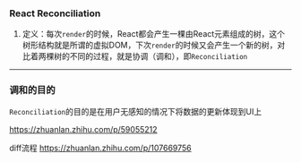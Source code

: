 ### React Reconciliation
1. 定义：每次`render`的时候，React都会产生一棵由React元素组成的树，这个树形结构就是所谓的虚拟DOM，下次`render`的时候又会产生一个新的树，对比着两棵树的不同的过程，就是协调（调和），即`Reconciliation`

---

### 调和的目的
`Reconciliation`的目的是在用户无感知的情况下将数据的更新体现到UI上














https://zhuanlan.zhihu.com/p/59055212




diff流程
https://zhuanlan.zhihu.com/p/107669756